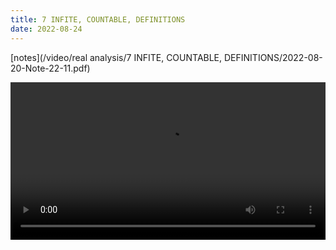 ```yaml
---
title: 7 INFITE, COUNTABLE, DEFINITIONS
date: 2022-08-24
---
```


[notes](/video/real analysis/7 INFITE, COUNTABLE, DEFINITIONS/2022-08-20-Note-22-11.pdf)

 <video width ="100%" controls>
  <source src="/video/real analysis/7 INFITE, COUNTABLE, DEFINITIONS/2022-08-20 22-03-36.mp4" type="video/mp4">
Your browser does not support the video tag.
</video> 
